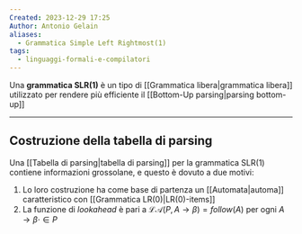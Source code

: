 ```yaml
---
Created: 2023-12-29 17:25
Author: Antonio Gelain
aliases:
  - Grammatica Simple Left Rightmost(1)
tags:
  - linguaggi-formali-e-compilatori
---
```


 Una **grammatica SLR(1)** è un tipo di [[Grammatica libera|grammatica libera]] utilizzato per rendere più efficiente il [[Bottom-Up parsing|parsing bottom-up]]

---

## Costruzione della tabella di parsing

Una [[Tabella di parsing|tabella di parsing]] per la grammatica SLR(1) contiene informazioni grossolane, e questo è dovuto a due motivi:
1. Lo loro costruzione ha come base di partenza un [[Automata|automa]] caratteristico con [[Grammatica LR(0)|LR(0)-items]]
2. La funzione di *lookahead* è pari a $\mathcal{LA}(P, A \rightarrow \beta) = follow(A)$ per ogni $A \rightarrow \beta \cdot \in P$
